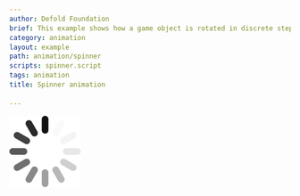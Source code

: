```yaml
---
author: Defold Foundation
brief: This example shows how a game object is rotated in discrete steps, matching the graphics of the progress spinner.
category: animation
layout: example
path: animation/spinner
scripts: spinner.script
tags: animation
title: Spinner animation

---
```


![spinner](spinner.png)